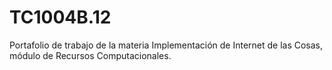 # TC1004B.12
Portafolio de trabajo de la materia Implementación de Internet de las Cosas, módulo de Recursos Computacionales.
